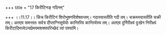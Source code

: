 +++
title = "17 किरीटिनङ् गदिनम्"

+++
।।11.17।। किंच किरीटिनं शिरोभूषणविशेषवन्तम्। गदास्यास्तीति गदी तम्।
चक्रमस्यास्तीति चक्री तम्। अतएव समन्ततः सर्वत्र दीप्ताग्निसूर्ययोः
कान्तिरिव कान्तिर्यस्य तम्। अतएव दुर्निरीक्ष्यं दुःखेन निरीक्ष्यं
किरीटादिमत्त्वेऽप्यप्रेमयमशक्यपरिच्छेदं त्वां पश्यामि।
